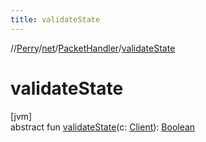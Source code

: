 ```yaml
---
title: validateState
---
```

//[Perry](../../../index.html)/[net](../index.html)/[PacketHandler](index.html)/[validateState](validate-state.html)



# validateState



[jvm]\
abstract fun [validateState](validate-state.html)(c: [Client](../../client/-client/index.html)): [Boolean](https://kotlinlang.org/api/latest/jvm/stdlib/kotlin/-boolean/index.html)




